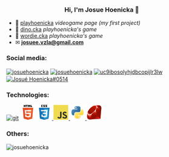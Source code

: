 <h3 align="center">Hi, I'm Josue Hoenicka 👋</h3>

- 🥇 [playhoenicka](https://josuehoenicka.github.io/) *videogame page (my first project)*
- 🥈 [dino.cka](https://github.com/josuehoenicka/dino.cka) *playhoenicka's game*
- 🥉 [wordie.cka](https://github.com/josuehoenicka/wordie.cka) *playhoenicka's game*
- ✉ **josuee.vzla@gmail.com**

<h3 align="left">Social media:</h3>
<p align="left">
<a href="https://linkedin.com/in/josuehoenicka" target="blank"><img align="center" src="https://raw.githubusercontent.com/rahuldkjain/github-profile-readme-generator/master/src/images/icons/Social/linked-in-alt.svg" alt="josuehoenicka" height="30" width="40" /></a>
<a href="https://instagram.com/josuehoenicka" target="blank"><img align="center" src="https://raw.githubusercontent.com/rahuldkjain/github-profile-readme-generator/master/src/images/icons/Social/instagram.svg" alt="josuehoenicka" height="30" width="40" /></a>
<a href="https://www.youtube.com/channel/UC9iBosOLYhjDbCoPIjLR3lw" target="blank"><img align="center" src="https://raw.githubusercontent.com/rahuldkjain/github-profile-readme-generator/master/src/images/icons/Social/youtube.svg" alt="uc9ibosolyhjdbcopijlr3lw" height="30" width="40" /></a>
<a href="https://discord.gg/Josué Hoenicka#0514" target="blank"><img align="center" src="https://raw.githubusercontent.com/rahuldkjain/github-profile-readme-generator/master/src/images/icons/Social/discord.svg" alt="Josué Hoenicka#0514" height="30" width="40" /></a>
</p>

<h3 align="left">Technologies:</h3>
<p align="left"><a href="https://git-scm.com/" target="_blank" rel="noreferrer"><img src="https://www.vectorlogo.zone/logos/git-scm/git-scm-icon.svg" alt="git" width="40" height="40"/></a> <a href="https://www.w3.org/html/" target="_blank" rel="noreferrer"> <img src="https://raw.githubusercontent.com/devicons/devicon/master/icons/html5/html5-original-wordmark.svg" alt="html5" width="40" height="40"/></a> <a href="https://www.w3schools.com/css/" target="_blank" rel="noreferrer"> <img src="https://raw.githubusercontent.com/devicons/devicon/master/icons/css3/css3-original-wordmark.svg" alt="css3" width="40" height="40"/> </a><a href="https://developer.mozilla.org/en-US/docs/Web/JavaScript" target="_blank" rel="noreferrer"> <img src="https://raw.githubusercontent.com/devicons/devicon/master/icons/javascript/javascript-original.svg" alt="javascript" width="40" height="40"/> </a> <a href="https://www.python.org" target="_blank" rel="noreferrer"> <img src="https://raw.githubusercontent.com/devicons/devicon/master/icons/python/python-original.svg" alt="python" width="40" height="40"/> </a> <a href="https://www.ruby-lang.org/en/" target="_blank" rel="noreferrer"> <img src="https://raw.githubusercontent.com/devicons/devicon/master/icons/ruby/ruby-original.svg" alt="ruby" width="40" height="40"/> </a> </p>

<h3 align="left">Others:</h3>
<p><a href="https://www.buymeacoffee.com/josuehoenicka"> <img align="left" src="https://cdn.buymeacoffee.com/buttons/v2/default-yellow.png" height="50" width="210" alt="josuehoenicka" /></a></p><br><br>
